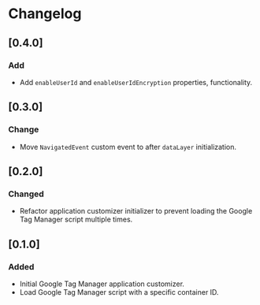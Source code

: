 # Changelog

## [0.4.0]

### Add

- Add `enableUserId` and `enableUserIdEncryption` properties, functionality.

## [0.3.0]

### Change

- Move `NavigatedEvent` custom event to after `dataLayer` initialization.

## [0.2.0]

### Changed

- Refactor application customizer initializer to prevent loading the Google Tag Manager script multiple times.

## [0.1.0]

### Added

- Initial Google Tag Manager application customizer.
- Load Google Tag Manager script with a specific container ID.

